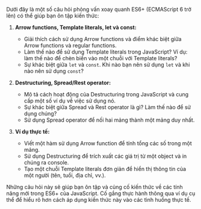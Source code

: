 Dưới đây là một số câu hỏi phỏng vấn xoay quanh ES6+ (ECMAScript 6 trở lên) có thể giúp bạn ôn tập kiến thức:

1. **Arrow functions, Template literals, let và const:**

   - Giải thích cách sử dụng Arrow functions và điểm khác biệt giữa Arrow functions và regular functions.
   - Làm thế nào để sử dụng Template literals trong JavaScript? Ví dụ: làm thế nào để chèn biến vào một chuỗi với Template literals?
   - Sự khác biệt giữa `let` và `const`. Khi nào bạn nên sử dụng `let` và khi nào nên sử dụng `const`?

2. **Destructuring, Spread/Rest operator:**

   - Mô tả cách hoạt động của Destructuring trong JavaScript và cung cấp một số ví dụ về việc sử dụng nó.
   - Sự khác biệt giữa Spread và Rest operator là gì? Làm thế nào để sử dụng chúng?
   - Sử dụng Spread operator để nối hai mảng thành một mảng duy nhất.

3. **Ví dụ thực tế:**
   - Viết một hàm sử dụng Arrow function để tính tổng các số trong một mảng.
   - Sử dụng Destructuring để trích xuất các giá trị từ một object và in chúng ra console.
   - Tạo một chuỗi Template literals đơn giản để hiển thị thông tin của một người (tên, tuổi, địa chỉ, vv.).

Những câu hỏi này sẽ giúp bạn ôn tập và củng cố kiến thức về các tính năng mới trong ES6+ của JavaScript. Cố gắng thực hành thông qua ví dụ cụ thể để hiểu rõ hơn cách áp dụng kiến thức này vào các tình huống thực tế.
